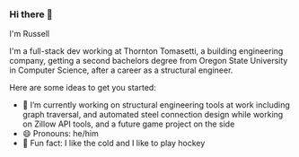 ### Hi there 👋

I'm Russell

I'm a full-stack dev working at Thornton Tomasetti, a building engineering company, getting a second bachelors degree from Oregon State University in Computer Science, after a career as a structural engineer. 

Here are some ideas to get you started:

- 🔭 I’m currently working on structural engineering tools at work including graph traversal, and automated steel connection design while working on Zillow API tools, and a future game project on the side
- 😄 Pronouns: he/him
- 🏒 Fun fact: I like the cold and I like to play hockey 
